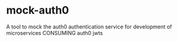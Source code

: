 # mock-auth0
A tool to mock the auth0 authentication service for development of microservices CONSUMING auth0 jwts

